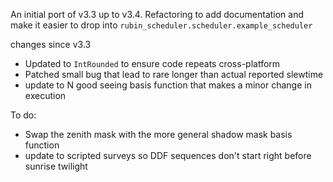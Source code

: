 An initial port of v3.3 up to v3.4. Refactoring to add documentation and make it easier to drop into
`rubin_scheduler.scheduler.example_scheduler`

changes since v3.3

* Updated to `IntRounded` to ensure code repeats cross-platform
* Patched small bug that lead to rare longer than actual reported slewtime
* update to N good seeing basis function that makes a minor change in execution

To do:
* Swap the zenith mask with the more general shadow mask basis function
* update to scripted surveys so DDF sequences don't start right before sunrise twilight
